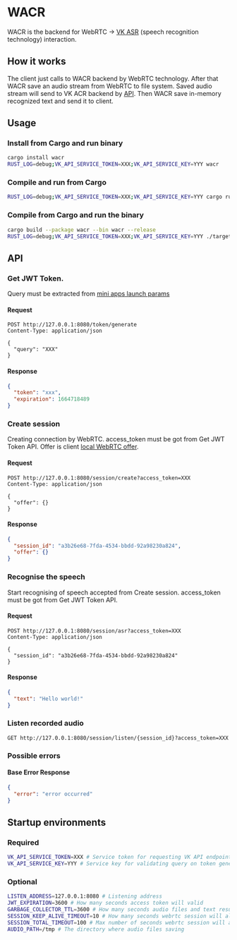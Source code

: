 # WACR
WACR is the backend for WebRTC -> [VK ASR](https://vk.com/voice-tech) (speech recognition technology) interaction.

## How it works
The client just calls to WACR backend by WebRTC technology. 
After that WACR save an audio stream from WebRTC to file system.
Saved audio stream will send to VK ACR backend by [API](https://dev.vk.com/api/voice-tech). 
Then WACR save in-memory recognized text and send it to client.

## Usage
### Install from Cargo and run binary
```bash
cargo install wacr
RUST_LOG=debug;VK_API_SERVICE_TOKEN=XXX;VK_API_SERVICE_KEY=YYY wacr
```
### Compile and run from Cargo
```bash
RUST_LOG=debug;VK_API_SERVICE_TOKEN=XXX;VK_API_SERVICE_KEY=YYY cargo run --package wacr --bin wacr
```
### Compile from Cargo and run the binary
```bash
cargo build --package wacr --bin wacr --release
RUST_LOG=debug;VK_API_SERVICE_TOKEN=XXX;VK_API_SERVICE_KEY=YYY ./target/release/wacr
```

## API
### Get JWT Token. 
Query must be extracted from [mini apps launch params](https://dev.vk.com/mini-apps/development/launch-params-sign)
#### Request
```http request
POST http://127.0.0.1:8080/token/generate
Content-Type: application/json

{
  "query": "XXX"
}
```

#### Response
```json
{
  "token": "xxx",
  "expiration": 1664718489
}
```
### Create session
Creating connection by WebRTC. access_token must be got from Get JWT Token API.
Offer is client [local WebRTC offer](https://developer.mozilla.org/en-US/docs/Web/API/RTCPeerConnection/createOffer).
#### Request
```http request
POST http://127.0.0.1:8080/session/create?access_token=XXX
Content-Type: application/json

{
  "offer": {}
}
```

#### Response
```json
{
  "session_id": "a3b26e68-7fda-4534-bbdd-92a98230a824",
  "offer": {}
}
```

### Recognise the speech
Start recognising of speech accepted from Create session. access_token must be got from Get JWT Token API.
#### Request
```http request
POST http://127.0.0.1:8080/session/asr?access_token=XXX
Content-Type: application/json

{
  "session_id": "a3b26e68-7fda-4534-bbdd-92a98230a824"
}
```

#### Response
```json
{
  "text": "Hello world!"
}
```

### Listen recorded audio
```http request
GET http://127.0.0.1:8080/session/listen/{session_id}?access_token=XXX
```

### Possible errors
#### Base Error Response
```json
{
  "error": "error occurred"
}
```

## Startup environments
### Required
```bash
VK_API_SERVICE_TOKEN=XXX # Service token for requesting VK API endpoints
VK_API_SERVICE_KEY=YYY # Service key for validating query on token generation
```

### Optional
```bash
LISTEN_ADDRESS=127.0.0.1:8080 # Listening address
JWT_EXPIRATION=3600 # How many seconds access token will valid
GARBAGE_COLLECTOR_TTL=3600 # How many seconds audio files and text results will alive
SESSION_KEEP_ALIVE_TIMEOUT=10 # How many seconds webrtc session will alive without incoming packets
SESSION_TOTAL_TIMEOUT=100 # Max number of seconds webrtc session will alive
AUDIO_PATH=/tmp # The directory where audio files saving
```

